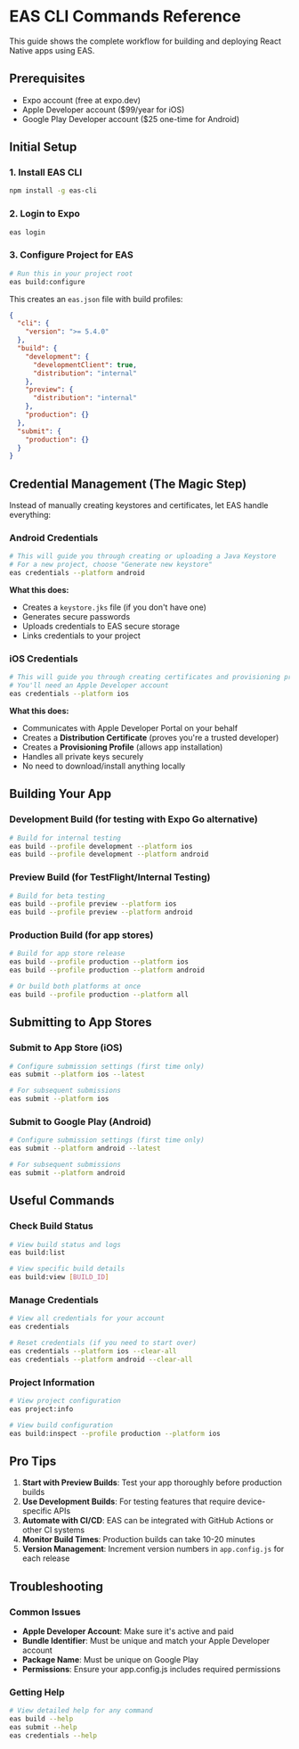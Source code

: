 # EAS CLI Commands Reference

This guide shows the complete workflow for building and deploying React Native apps using EAS.

## Prerequisites

- Expo account (free at expo.dev)
- Apple Developer account ($99/year for iOS)
- Google Play Developer account ($25 one-time for Android)

## Initial Setup

### 1. Install EAS CLI
```bash
npm install -g eas-cli
```

### 2. Login to Expo
```bash
eas login
```

### 3. Configure Project for EAS
```bash
# Run this in your project root
eas build:configure
```

This creates an `eas.json` file with build profiles:

```json
{
  "cli": {
    "version": ">= 5.4.0"
  },
  "build": {
    "development": {
      "developmentClient": true,
      "distribution": "internal"
    },
    "preview": {
      "distribution": "internal"
    },
    "production": {}
  },
  "submit": {
    "production": {}
  }
}
```

## Credential Management (The Magic Step)

Instead of manually creating keystores and certificates, let EAS handle everything:

### Android Credentials
```bash
# This will guide you through creating or uploading a Java Keystore
# For a new project, choose "Generate new keystore"
eas credentials --platform android
```

**What this does:**
- Creates a `keystore.jks` file (if you don't have one)
- Generates secure passwords
- Uploads credentials to EAS secure storage
- Links credentials to your project

### iOS Credentials
```bash
# This will guide you through creating certificates and provisioning profiles
# You'll need an Apple Developer account
eas credentials --platform ios
```

**What this does:**
- Communicates with Apple Developer Portal on your behalf
- Creates a **Distribution Certificate** (proves you're a trusted developer)
- Creates a **Provisioning Profile** (allows app installation)
- Handles all private keys securely
- No need to download/install anything locally

## Building Your App

### Development Build (for testing with Expo Go alternative)
```bash
# Build for internal testing
eas build --profile development --platform ios
eas build --profile development --platform android
```

### Preview Build (for TestFlight/Internal Testing)
```bash
# Build for beta testing
eas build --profile preview --platform ios
eas build --profile preview --platform android
```

### Production Build (for app stores)
```bash
# Build for app store release
eas build --profile production --platform ios
eas build --profile production --platform android

# Or build both platforms at once
eas build --profile production --platform all
```

## Submitting to App Stores

### Submit to App Store (iOS)
```bash
# Configure submission settings (first time only)
eas submit --platform ios --latest

# For subsequent submissions
eas submit --platform ios
```

### Submit to Google Play (Android)
```bash
# Configure submission settings (first time only)
eas submit --platform android --latest

# For subsequent submissions
eas submit --platform android
```

## Useful Commands

### Check Build Status
```bash
# View build status and logs
eas build:list

# View specific build details
eas build:view [BUILD_ID]
```

### Manage Credentials
```bash
# View all credentials for your account
eas credentials

# Reset credentials (if you need to start over)
eas credentials --platform ios --clear-all
eas credentials --platform android --clear-all
```

### Project Information
```bash
# View project configuration
eas project:info

# View build configuration
eas build:inspect --profile production --platform ios
```

## Pro Tips

1. **Start with Preview Builds**: Test your app thoroughly before production builds
2. **Use Development Builds**: For testing features that require device-specific APIs
3. **Automate with CI/CD**: EAS can be integrated with GitHub Actions or other CI systems
4. **Monitor Build Times**: Production builds can take 10-20 minutes
5. **Version Management**: Increment version numbers in `app.config.js` for each release

## Troubleshooting

### Common Issues
- **Apple Developer Account**: Make sure it's active and paid
- **Bundle Identifier**: Must be unique and match your Apple Developer account
- **Package Name**: Must be unique on Google Play
- **Permissions**: Ensure your app.config.js includes required permissions

### Getting Help
```bash
# View detailed help for any command
eas build --help
eas submit --help
eas credentials --help
```
